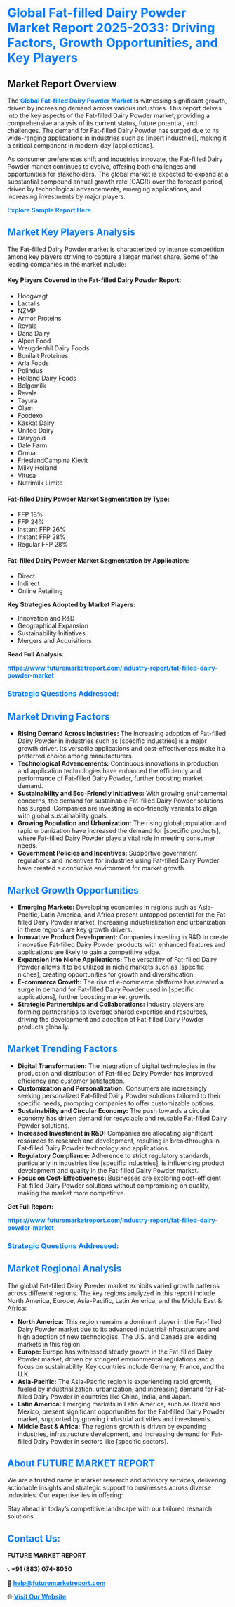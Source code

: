 <h1 style="color: #007BFF;">Global Fat-filled Dairy Powder Market Report 2025-2033: Driving Factors, Growth Opportunities, and Key Players</h1>

<section id="overview">
<h2>Market Report Overview</h2>
<p>The <a href="https://www.futuremarketreport.com/industry-report/fat-filled-dairy-powder-market" style="color: #007BFF; text-decoration: none;"><strong>Global Fat-filled Dairy Powder Market</strong></a> is witnessing significant growth, driven by increasing demand across various industries. This report delves into the key aspects of the Fat-filled Dairy Powder market, providing a comprehensive analysis of its current status, future potential, and challenges. The demand for Fat-filled Dairy Powder has surged due to its wide-ranging applications in industries such as [insert industries], making it a critical component in modern-day [applications].</p>
<p>As consumer preferences shift and industries innovate, the Fat-filled Dairy Powder market continues to evolve, offering both challenges and opportunities for stakeholders. The global market is expected to expand at a substantial compound annual growth rate (CAGR) over the forecast period, driven by technological advancements, emerging applications, and increasing investments by major players.</p>
</section>

<section id="overview">
<p><a href="https://www.futuremarketreport.com/request-sample/reportId=61562" style="color: #007BFF; text-decoration: none;"><strong>Explore Sample Report Here</strong></a></p>
</section>

<section id="key-players">
<h2 style="color: #007BFF;">Market Key Players Analysis</h2>
<p>The Fat-filled Dairy Powder market is characterized by intense competition among key players striving to capture a larger market share. Some of the leading companies in the market include:</p>
<h4>Key Players Covered in the Fat-filled Dairy Powder Report:</h4>
<ul><li>Hoogwegt</li><li>Lactalis</li><li>NZMP</li><li>Armor Proteins</li><li>Revala</li><li>Dana Dairy</li><li>Alpen Food</li><li>Vreugdenhil Dairy Foods</li><li>Bonilait Proteines</li><li>Arla Foods</li><li>Polindus</li><li>Holland Dairy Foods</li><li>Belgomilk</li><li>Revala</li><li>Tayura</li><li>Olam</li><li>Foodexo</li><li>Kaskat Dairy</li><li>United Dairy</li><li>Dairygold</li><li>Dale Farm</li><li>Ornua</li><li>FrieslandCampina Kievit</li><li>Milky Holland</li><li>Vitusa</li><li>Nutrimilk Limite</li></ul>
<h4>Fat-filled Dairy Powder Market Segmentation by Type:</h4>
<ul><li>FFP 18%</li><li>FFP 24%</li><li>Instant FFP 26%</li><li>Instant FFP 28%</li><li>Regular FFP 28%</li></ul>

<h4>Fat-filled Dairy Powder Market Segmentation by Application:</h4>
<ul><li>Direct</li><li>Indirect</li><li>Online Retailing</li></ul>
<p><strong>Key Strategies Adopted by Market Players:</strong></p>
<ul>
<li>Innovation and R&D</li>
<li>Geographical Expansion</li>
<li>Sustainability Initiatives</li>
<li>Mergers and Acquisitions</li>
</ul>
</section>

<section>
<p><strong>Read Full Analysis: </strong></p><a href="https://www.futuremarketreport.com/industry-report/fat-filled-dairy-powder-market" style="color: #007BFF; text-decoration: none;"><strong>https://www.futuremarketreport.com/industry-report/fat-filled-dairy-powder-market</strong></a>
<h3 style="color: #007BFF;">Strategic Questions Addressed:</h3>
</section>

<section id="driving-factors">
<h2 style="color: #007BFF;">Market Driving Factors</h2>
<ul>
<li><strong>Rising Demand Across Industries:</strong> The increasing adoption of Fat-filled Dairy Powder in industries such as [specific industries] is a major growth driver. Its versatile applications and cost-effectiveness make it a preferred choice among manufacturers.</li>
<li><strong>Technological Advancements:</strong> Continuous innovations in production and application technologies have enhanced the efficiency and performance of Fat-filled Dairy Powder, further boosting market demand.</li>
<li><strong>Sustainability and Eco-Friendly Initiatives:</strong> With growing environmental concerns, the demand for sustainable Fat-filled Dairy Powder solutions has surged. Companies are investing in eco-friendly variants to align with global sustainability goals.</li>
<li><strong>Growing Population and Urbanization:</strong> The rising global population and rapid urbanization have increased the demand for [specific products], where Fat-filled Dairy Powder plays a vital role in meeting consumer needs.</li>
<li><strong>Government Policies and Incentives:</strong> Supportive government regulations and incentives for industries using Fat-filled Dairy Powder have created a conducive environment for market growth.</li>
</ul>
</section>

<section id="growth-opportunities">
<h2 style="color: #007BFF;">Market Growth Opportunities</h2>
<ul>
<li><strong>Emerging Markets:</strong> Developing economies in regions such as Asia-Pacific, Latin America, and Africa present untapped potential for the Fat-filled Dairy Powder market. Increasing industrialization and urbanization in these regions are key growth drivers.</li>
<li><strong>Innovative Product Development:</strong> Companies investing in R&D to create innovative Fat-filled Dairy Powder products with enhanced features and applications are likely to gain a competitive edge.</li>
<li><strong>Expansion into Niche Applications:</strong> The versatility of Fat-filled Dairy Powder allows it to be utilized in niche markets such as [specific niches], creating opportunities for growth and diversification.</li>
<li><strong>E-commerce Growth:</strong> The rise of e-commerce platforms has created a surge in demand for Fat-filled Dairy Powder used in [specific applications], further boosting market growth.</li>
<li><strong>Strategic Partnerships and Collaborations:</strong> Industry players are forming partnerships to leverage shared expertise and resources, driving the development and adoption of Fat-filled Dairy Powder products globally.</li>
</ul>
</section>

<section id="trending-factors">
<h2 style="color: #007BFF;">Market Trending Factors</h2>
<ul>
<li><strong>Digital Transformation:</strong> The integration of digital technologies in the production and distribution of Fat-filled Dairy Powder has improved efficiency and customer satisfaction.</li>
<li><strong>Customization and Personalization:</strong> Consumers are increasingly seeking personalized Fat-filled Dairy Powder solutions tailored to their specific needs, prompting companies to offer customizable options.</li>
<li><strong>Sustainability and Circular Economy:</strong> The push towards a circular economy has driven demand for recyclable and reusable Fat-filled Dairy Powder solutions.</li>
<li><strong>Increased Investment in R&D:</strong> Companies are allocating significant resources to research and development, resulting in breakthroughs in Fat-filled Dairy Powder technology and applications.</li>
<li><strong>Regulatory Compliance:</strong> Adherence to strict regulatory standards, particularly in industries like [specific industries], is influencing product development and quality in the Fat-filled Dairy Powder market.</li>
<li><strong>Focus on Cost-Effectiveness:</strong> Businesses are exploring cost-efficient Fat-filled Dairy Powder solutions without compromising on quality, making the market more competitive.</li>
</ul>
</section>

<section>
<p><strong>Get Full Report: </strong></p><a href="https://www.futuremarketreport.com/industry-report/fat-filled-dairy-powder-market" style="color: #007BFF; text-decoration: none;"><strong>https://www.futuremarketreport.com/industry-report/fat-filled-dairy-powder-market</strong></a>
<h3 style="color: #007BFF;">Strategic Questions Addressed:</h3>
</section>


<section id="regional-analysis">
<h2 style="color: #007BFF;">Market Regional Analysis</h2>
<p>The global Fat-filled Dairy Powder market exhibits varied growth patterns across different regions. The key regions analyzed in this report include North America, Europe, Asia-Pacific, Latin America, and the Middle East & Africa:</p>
<ul>
<li><strong>North America:</strong> This region remains a dominant player in the Fat-filled Dairy Powder market due to its advanced industrial infrastructure and high adoption of new technologies. The U.S. and Canada are leading markets in this region.</li>
<li><strong>Europe:</strong> Europe has witnessed steady growth in the Fat-filled Dairy Powder market, driven by stringent environmental regulations and a focus on sustainability. Key countries include Germany, France, and the U.K.</li>
<li><strong>Asia-Pacific:</strong> The Asia-Pacific region is experiencing rapid growth, fueled by industrialization, urbanization, and increasing demand for Fat-filled Dairy Powder in countries like China, India, and Japan.</li>
<li><strong>Latin America:</strong> Emerging markets in Latin America, such as Brazil and Mexico, present significant opportunities for the Fat-filled Dairy Powder market, supported by growing industrial activities and investments.</li>
<li><strong>Middle East & Africa:</strong> The region’s growth is driven by expanding industries, infrastructure development, and increasing demand for Fat-filled Dairy Powder in sectors like [specific sectors].</li>
</ul>
</section>

<footer>
<h2 style="color: #007BFF;">About FUTURE MARKET REPORT</h2>
<p>We are a trusted name in market research and advisory services, delivering actionable insights and strategic support to businesses across diverse industries. Our expertise lies in offering:</p>

<p>Stay ahead in today’s competitive landscape with our tailored research solutions.</p>

<h2 style="color: #007BFF;">Contact Us:</h2>
<p><strong>FUTURE MARKET REPORT</strong></p>
<p>📞 <strong>+91 (883) 074-8030</strong></p>
<p>📧 <strong><a href="mailto:help@futuremarketreport.com" style="color: #007BFF;">help@futuremarketreport.com</a></strong></p>
<p>🌐 <strong><a href="https://www.futuremarketreport.com/" style="color: #007BFF;">Visit Our Website</a></strong></p>
</footer>